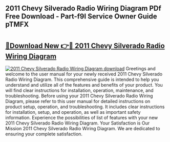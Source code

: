 ## 2011 Chevy Silverado Radio Wiring Diagram PDf Free Download - Part-f9I Service Owner Guide pTMFX

# <h2><a href="http://dfodd05.blite.top/?on=2011+Chevy+Silverado+Radio+Wiring+Diagram">🔗Download New 👉🔴 2011 Chevy Silverado Radio Wiring Diagram</a></h2>

[![2011 Chevy Silverado Radio Wiring Diagram download](https://i.imgur.com/lujVjoI.png)](http://dfodd05.blite.top/?on=2011+Chevy+Silverado+Radio+Wiring+Diagram)
Greetings and welcome to the user manual for your newly received 2011 Chevy Silverado Radio Wiring Diagram. This comprehensive guide is intended to help you understand and utilize all of the features and benefits of your product. You will find clear instructions for installation, operation, maintenance, and troubleshooting. Before using your 2011 Chevy Silverado Radio Wiring Diagram, please refer to this user manual for detailed instructions on product setup, operation, and troubleshooting. It includes clear instructions for installation, setup, and operation, as well as important safety information. Experience the possibilities of list of features with your new 2011 Chevy Silverado Radio Wiring Diagram. Your Satisfaction is Our Mission 2011 Chevy Silverado Radio Wiring Diagram. We are dedicated to ensuring your complete satisfaction.
